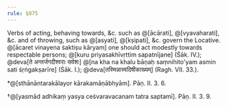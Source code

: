 ```yaml
---
rule: §875
---
```


Verbs of acting, behaving towards, &c. such as @[ācārati], @[vyavaharati], &c. and of throwing, such as @[asyati], @[kṣipati], &c. govern the Locative. @[ācaret vinayena śaktiṣu kāryam] one should act modestly towards respectable persons; @[kuru priyasakhīvṛttim sapatnījane] (Śāk. IV.); @deva[ते अन्तर्जगदीश्वराः सर्वशः] @[na kha na khalu bāṇaḥ saṃnihito'yam asmin sati śṛṅgakṣarīre] (Śāk. I.); @deva[तस्मिन्नास्वदिषीकाख्यम्] (Ragh. VII. 33.).

*@[sthānāntarakālayor kārakamāṇābhyām]. Pāṇ. II. 3. 6.

†@[yasmād adhikaṃ yasya ceśvaravacanam tatra saptamī]. Pāṇ. II. 3. 9.